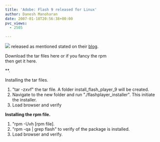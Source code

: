 ```yaml
---
title: 'Adobe: Flash 9 released for Linux'
author: Danesh Manoharan
date: 2007-01-18T20:56:38+00:00
pvc_views:
  - 2505

---
```

![](/techblog/wp-content/uploads/2007/01/flash-logo.jpg)
released as mentioned stated on their [blog][1].

Download the tar files here or if you fancy the rpm  
then get it here.

**.</p> 

Installing the tar files.</strong>  
1. "tar -zxvf" the tar file. A folder install\_flash\_player_9 will be created.  
2. Navigate to the new folder and run "./flashplayer_installer". This initiate the installer.  
3. Load browser and verify

**Installing the rpm file.**  
1. "rpm -Uvh [rpm file].  
2. "rpm -qa | grep flash" to verify of the package is installed.  
3. Load browser and verify.

 [1]: http://blogs.adobe.com/penguin.swf/